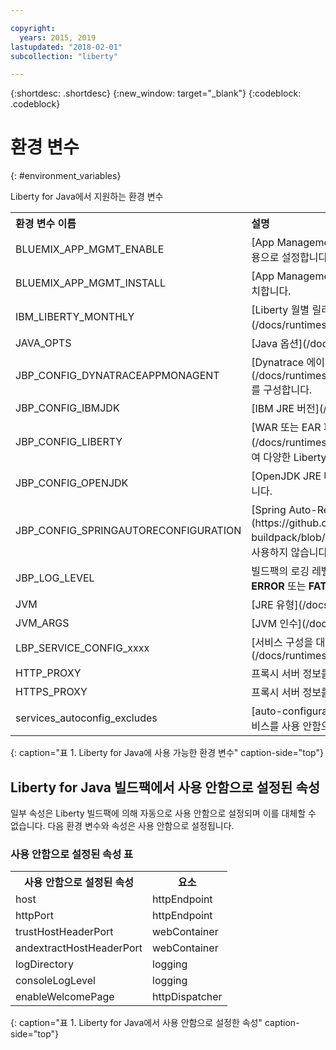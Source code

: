 ```yaml
---

copyright:
  years: 2015, 2019
lastupdated: "2018-02-01"
subcollection: "liberty"

---
```


{:shortdesc: .shortdesc}
{:new_window: target="_blank"}
{:codeblock: .codeblock}


# 환경 변수
{: #environment_variables}

Liberty for Java에서 지원하는 환경 변수

<table>
<tr>
<th align="left">환경 변수 이름</th>
<th align="left">설명</th>
</tr>

<tr>
<td>BLUEMIX_APP_MGMT_ENABLE</td>
<td>[App Management 유틸리티](/docs/runtimes-common/app_mng.html)를 사용으로 설정합니다.</td>
</tr>

<tr>
<td>BLUEMIX_APP_MGMT_INSTALL</td>
<td>[App Management 유틸리티](/docs/runtimes-common/app_mng.html)를 설치합니다.</td>
</tr>

<tr>
<td>IBM_LIBERTY_MONTHLY</td>
<td>[Liberty 월별 릴리스 런타임](/docs/runtimes/liberty/usingMonthlyRuntime.html)을 사용으로 설정합니다.</td>
</tr>

<tr>
<td>JAVA_OPTS</td>
<td>[Java 옵션](/docs/runtimes/liberty/customizingJRE.html)을 설정합니다.</td>
</tr>

<tr>
<td>JBP_CONFIG_DYNATRACEAPPMONAGENT</td>
<td>[Dynatrace 에이전트 위치 정보](/docs/runtimes/liberty/monitoring/dynatrace.html#configuring_liberty_app)를 구성합니다.</td>
</tr>

<tr>
<td>JBP_CONFIG_IBMJDK </td>
<td>[IBM JRE 버전](/docs/runtimes/liberty/customizingJRE.html)을 구성합니다.</td>
</tr>

<tr>
<td>JBP_CONFIG_LIBERTY</td>
<td>[WAR 또는 EAR 파일의 기능](/docs/runtimes/liberty/optionsForPushing.html#stand_alone_apps)을 포함하여 다양한 Liberty 런타임 옵션을 구성합니다.</td>
</tr>

<tr>
<td>JBP_CONFIG_OPENJDK</td>
<td>[OpenJDK JRE 버전](/docs/runtimes/liberty/customizingJRE.html)을 구성합니다.</td>
</tr>

<tr>
<td>JBP_CONFIG_SPRINGAUTORECONFIGURATION </td>
<td>[Spring Auto-Reconfiguration 프레임워크](https://github.com/cloudfoundry/java-buildpack/blob/master/docs/framework-spring_auto_reconfiguration.md)를 사용하지 않습니다. 사용 안함으로 설정하려면 값을 enabled: false로 설정하십시오. </td>
</tr>

<tr>
<td>JBP_LOG_LEVEL</td>
<td>빌드팩의 로깅 레벨을 설정합니다. 가능한 값: <b>DEBUG</b>, <b>INFO</b>(기본값), <b>WARN</b>, <b>ERROR</b> 또는 <b>FATAL</b></td>
</tr>

<tr>
<td>JVM</td>
<td>[JRE 유형](/docs/runtimes/liberty/customizingJRE.html)을 선택합니다.</td>
</tr>

<tr>
<td>JVM_ARGS</td>
<td>[JVM 인수](/docs/runtimes/liberty/customizingJRE.html)를 설정합니다.</td>
</tr>

<tr>
<td>LBP_SERVICE_CONFIG_xxxx</td>
<td>[서비스 구성을 대체합니다. ](/docs/runtimes/liberty/autoConfig.html#override_service_config)</td>
</tr>

<tr>
<td>HTTP_PROXY</td>
<td>프록시 서버 정보를 설정합니다.</td>
</tr>

<tr>
<td>HTTPS_PROXY</td>
<td>프록시 서버 정보를 설정합니다.</td>
</tr>

<tr>
<td>services_autoconfig_excludes</td>
<td>[auto-configuration](/docs/runtimes/liberty/autoConfig.html#opting_out) 서비스를 사용 안함으로 설정합니다.</td>
</tr>
</table>
{: caption="표 1. Liberty for Java에 사용 가능한 환경 변수" caption-side="top"}

## Liberty for Java 빌드팩에서 사용 안함으로 설정된 속성

일부 속성은 Liberty 빌드팩에 의해 자동으로 사용 안함으로 설정되며 이를 대체할 수 없습니다. 다음 환경 변수와 속성은 사용 안함으로 설정됩니다.

### 사용 안함으로 설정된 속성 표

<table>
<tr>
<th>사용 안함으로 설정된 속성 </th>
<th>요소</th>
</tr>

<tr>
<td>host</td>
<td>httpEndpoint</td>
</tr>

<tr>
<td>httpPort</td>
<td>httpEndpoint</td>
</tr>

<tr>
<td>trustHostHeaderPort</td>
<td>webContainer</td>
</tr>

<tr>
<td>andextractHostHeaderPort</td>
<td>webContainer</td>
</tr>

<tr>
<td>logDirectory</td>
<td>logging</td>
</tr>

<tr>
<td>consoleLogLevel</td>
<td>logging</td>
</tr>

<tr>
<td>enableWelcomePage</td>
<td>httpDispatcher</td>
</tr>
</table>
{: caption="표 1. Liberty for Java에서 사용 안함으로 설정한 속성" caption-side="top"}
